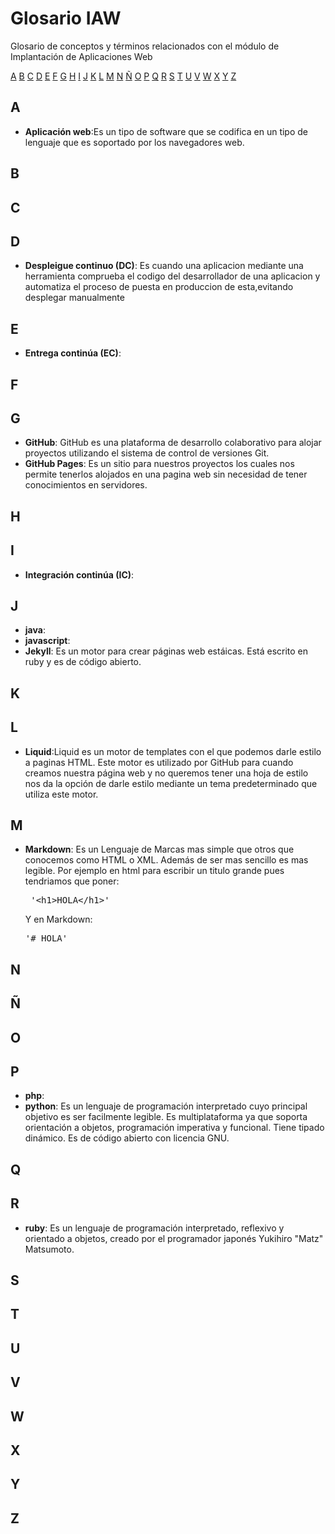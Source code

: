 # Glosario IAW

Glosario de conceptos y términos relacionados con el módulo de Implantación de Aplicaciones Web

[A](#a) [B](#b) [C](#c) [D](#d) [E](#e) [F](#f) [G](#g) [H](#h) [I](#i) [J](#j) [K](#k) [L](#l) [M](#m) [N](#n) [Ñ](#ñ) [O](#o) [P](#p) [Q](#q) [R](#r) [S](#s) [T](#t) [U](#u) [V](#v) [W](#w) [X](#x) [Y](#y) [Z](#z)

## A



* **Aplicación web**:Es un tipo de software que se codifica en un tipo de lenguaje que es soportado por los navegadores web.

## B
## C
## D

* **Despleigue continuo (DC)**: Es cuando una aplicacion mediante una herramienta comprueba el codigo del desarrollador de una aplicacion y automatiza el proceso de puesta en produccion de esta,evitando desplegar manualmente 

## E

* **Entrega continúa (EC)**:

## F
## G

* **GitHub**: GitHub es una plataforma de desarrollo colaborativo para alojar proyectos utilizando el sistema de control de versiones Git.
* **GitHub Pages**: Es un sitio para nuestros proyectos los cuales nos permite tenerlos alojados en una pagina web sin necesidad de tener conocimientos en servidores.

## H
## I

* **Integración continúa (IC)**:

## J

* **java**:
* **javascript**:
* **Jekyll**: Es un motor para crear páginas web estáicas. Está escrito en ruby y es de código abierto.

## K
## L
* **Liquid**:Liquid es un motor de templates con el que podemos darle estilo a paginas HTML. Este motor es utilizado por GitHub para cuando creamos nuestra página web y no queremos tener una hoja de estilo nos da la opción de darle estilo mediante un tema predeterminado que utiliza este motor.
## M
* **Markdown**: Es un Lenguaje de Marcas mas simple que otros que conocemos como  HTML o XML. Además de ser mas sencillo es mas legible. Por ejemplo en html para escribir un titulo grande pues tendriamos que poner:<pre> '&lt;h1&gt;HOLA&lt;/h1&gt;' </pre> Y en Markdown: <pre>'# HOLA'</pre>  

## N
## Ñ
## O
## P

* **php**:
* **python**: Es un lenguaje de programación interpretado cuyo principal objetivo es ser facilmente legible. Es multiplataforma ya que soporta orientación a objetos, programación imperativa y funcional. Tiene tipado dinámico. Es de código abierto con licencia GNU.

## Q
## R

* **ruby**: Es un lenguaje de programación interpretado, reflexivo y orientado a objetos, creado por el programador japonés Yukihiro "Matz" Matsumoto.

## S
## T
## U
## V
## W
## X
## Y
## Z
